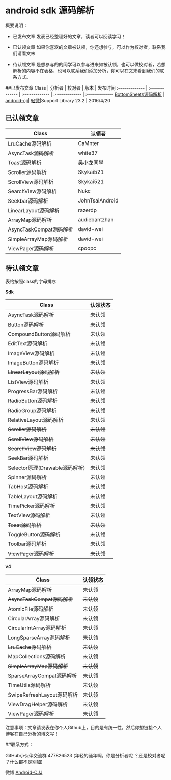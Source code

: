 android sdk 源码解析
===============================
概要说明：

* 已发布文章 发表已经整理好的文章，读者可以阅读学习！

* 已认领文章  如果你喜欢的文章被认领，你还想参与，可以作为校对者，联系我们请看文末

* 待认领文章 是想参与的的同学可以参与进来如被认领，也可以做校对者，若想解析的内容不在表格，也可以联系我们添加分析，你可以在文末看到我们的联系方式。

##已发布文章
Class | 分析者 | 校对者 | 版本 | 发布时间
:------------- | :------------- | :------------- | :------------- | :------------- 
[BottomSheets源码解析](https://github.com/android-cjj/SourceAnalysis) | [android-cjj](https://github.com/android-cjj/)| [轻微](https://github.com/zzz40500)|Support Library 23.2 | 2016/4/20


## 已认领文章

<table>
  <thead>
    <tr>
      <th>Class</th>
      <th>认领者</th>
    </tr>
  </thead>
  <tbody>
     <tr>
      <td>LruCache源码解析</td>
      <td>CaMnter</td>
    </tr>
    <tr>
      <td>AsyncTask源码解析</td>
      <td>white37</td>
    </tr>
    <tr>
      <td>Toast源码解析</td>
      <td>吴小龙同學</td>
    </tr>
     <tr>
     <td>Scroller源码解析</td>
      <td>Skykai521</td>
    </tr>
        <tr>
     <td>ScrollView源码解析</td>
      <td>Skykai521</td>
    </tr>
    <tr>
      <td>SearchView源码解析</td>
      <td>Nukc</td>
    </tr>
     <tr>
      <td>Seekbar源码解析</td>
      <td>JohnTsaiAndroid</td>
    </tr>
    <tr>
      <td>LinearLayout源码解析</td>
      <td>razerdp</td>
    </tr>
    <tr>
      <td>ArrayMap源码解析</td>
      <td>audiebantzhan</td>
    </tr>
    <tr>
      <td>AsyncTaskCompat源码解析</td>
      <td>david-wei</td>
    </tr>
    <tr>
      <td>SimpleArrayMap源码解析</td>
      <td>david-wei</td>
    </tr>
    <tr>
      <td>ViewPager源码解析</td>
      <td>cpoopc</td>
    </tr>
    </tbody>
</table>

## 待认领文章

表格按照class的字母排序

**Sdk**

<table>
  <thead>
    <tr>
      <th>Class</th>
      <th>认领状态</th>
    </tr>
  </thead>
  <tbody>
	<tr>
     <td><s>AsyncTask源码解析</s></td>
     <td><s>未认领</s></td>
    </tr>
  	<tr>
     <td>Button源码解析</td>
      <td>未认领</td>
    </tr>
    <tr>
     <td>CompoundButton源码解析</td>
     <td>未认领</td>
    </tr>
    <tr>
     <td>EditText源码解析</td>
      <td>未认领</td>
    </tr>
    <tr>
     <td>ImageView源码解析</td>
      <td>未认领</td>
    </tr>
    <tr>
     <td>ImageButton源码解析</td>
      <td>未认领</td>
    </tr>
    <tr>
     <td><s>LinearLayout源码解析</s></td>
      <td><s>未认领</s></td>
    </tr>
    <tr>
     <td>ListView源码解析</td>
      <td>未认领</td>
    </tr>
    <tr>
     <td>ProgressBar源码解析</td>
      <td>未认领</td>
    </tr>
    <tr>
     <td>RadioButton源码解析</td>
      <td>未认领</td>
    </tr>
    <tr>
     <td>RadioGroup源码解析</td>
      <td>未认领</td>
    </tr>
    <tr>
     <td>RelativeLayout源码解析</td>
      <td>未认领</td>
    </tr>
    <tr>
     <td><s>Scroller源码解析</s></td>
      <td><s>未认领</s></td>
    </tr>
    <tr>
     <td><s>ScrollView源码解析</s></td>
      <td><s>未认领</s></td>
    </tr>
    <tr>
     <td><s>SearchView源码解析</s></td>
      <td><s>未认领</s></td>
    </tr>
    <tr>
     <td><s>SeekBar源码解析</s></td>
      <td><s>未认领</s></td>
    </tr>
    <tr>
     <td>Selector原理(Drawable源码解析)</td>
      <td>未认领</td>
    </tr>
    <tr>
     <td>Spinner源码解析</td>
      <td>未认领</td>
    </tr>
    <tr>
     <td>TabHost源码解析</td>
      <td>未认领</td>
    </tr>
    <tr>
     <td>TableLayout源码解析</td>
      <td>未认领</td>
    </tr>
    <tr>
     <td>TimePicker源码解析</td>
      <td>未认领</td>
    </tr>
    <tr>
    <tr>
      <td>TextView源码解析</a></td>
      <td>未认领</td>
    </tr>
     <td><s>Toast源码解析</s></td>
     <td><s>未认领</s></td>
    </tr>
    <tr>
     <td>ToggleButton源码解析</td>
     <td>未认领</td>
    </tr>
    <tr>
     <td>Toolbar源码解析</td>
     <td>未认领</td>
    </tr>
    <td><s>ViewPager源码解析</s></td>
    <td><s>未认领</s></td>
    </tr>
  </tbody>
</table>

**v4**

<table>
  <thead>
    <tr>
      <th>Class</th>
      <th>认领状态</th>
    </tr>
  </thead>
  <tbody>
	<tr>
    <td><s>ArrayMap源码解析</s></td>
    <td><s>未认领</s></td>
    </tr>
    <tr>
    <td><s>AsyncTaskCompat源码解析</s></td>
     <td><s>未认领</s></td>
    </tr>
    <tr>
    <td>AtomicFile源码解析</td>
    <td>未认领</td>
    </tr>
    <tr>
    <td>CircularArray源码解析</td>
     <td>未认领</td>
    </tr>
    <tr>
    <td>CircularIntArray源码解析</td>
     <td>未认领</td>
    </tr>
    <tr>
    <td>LongSparseArray源码解析</td>
     <td>未认领</td>
    </tr>
    <tr>
    <td><s>LruCache源码解析</s></td>
     <td><s>未认领</s></td>
    </tr>
    <tr>
    <td>MapCollections源码解析</td>
    <td>未认领</td>
    </tr>
    <tr>
    <td><s>SimpleArrayMap源码解析</s></td>
     <td><s>未认领</s></td>
    </tr>
    <tr>
    <td>SparseArrayCompat源码解析</td>
     <td>未认领</td>
    </tr>
    <tr>
    <td>TimeUtils源码解析</td>
     <td>未认领</td>
    </tr>
    <tr>
    <td>SwipeRefreshLayout源码解析</td>
     <td>未认领</td>
    </tr>
    <tr>
    <td>ViewDragHelper源码解析</td>
     <td>未认领</td>
    </tr>
    <tr>
    <td>ViewPager源码解析</td>
      <td>未认领</td>
    </tr>
  </tbody>
</table>

注意事项：文章请发表在你个人Github上，目的是有统一性，然后你想链接个人博客在自己分析的博文写！

##联系方式：

GitHub小伙伴交流群 477826523  (年轻的骚年啊，你是分析者呢 ？还是校对者呢 ？什么都不是别加)

微博 [Android-CJJ](http://weibo.com/chenjijun2011)

